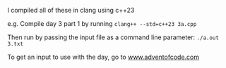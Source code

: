 I compiled all of these in clang using c++23

e.g. Compile day 3 part 1 by running `clang++ --std=c++23 3a.cpp`

Then run by passing the input file as a command line parameter: `./a.out 3.txt`

To get an input to use with the day, go to www.adventofcode.com

